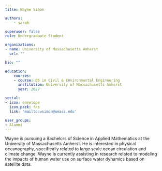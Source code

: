 ```yaml
---
title: Wayne Simon

authors:
    - sarah

superuser: false
role: Undergraduate Student

organizations:
- name: University of Massachusetts Amherst
  url: ""

bio: ""

education:
    courses:
    - course: BS in Civil & Environmental Engineering
      institution: University of Massachusetts Amherst
      year: 2027

social:
- icon: envelope
  icon_pack: fas
  link: 'mailto:wsimon@umass.edu'

user_groups:
- Alumni
---
```


Wayne is pursuing a Bachelors of Science in Applied Mathematics at the University of Massachusetts Amherst. He is interested in physical oceanography, specifically related to large scale ocean circulation and climate change. Wayne is currently assisting in research related to modeling the impacts of human water use on surface water dynamics based on satellite data.
